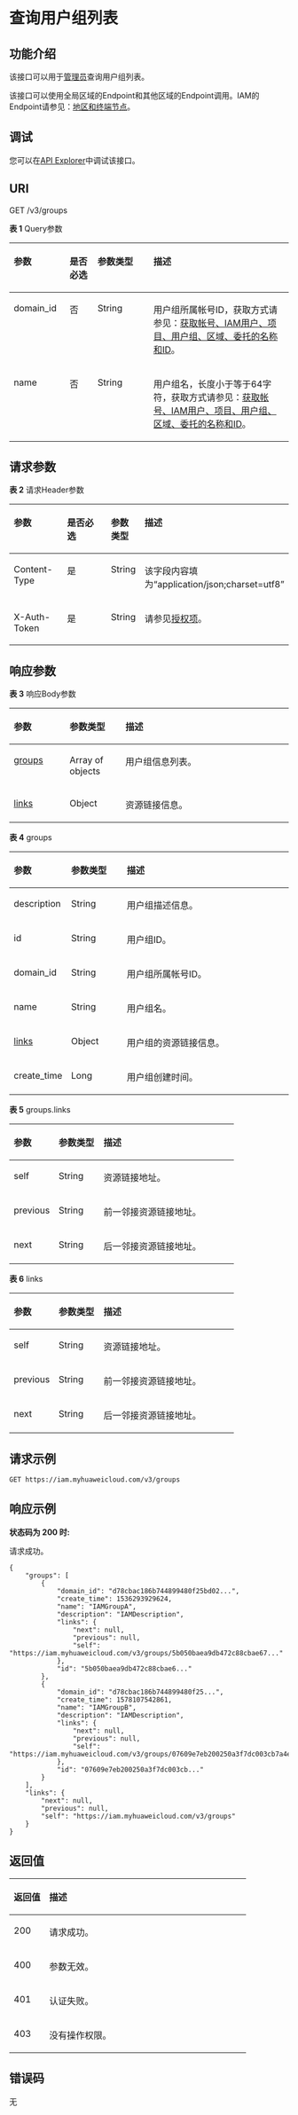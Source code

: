 # 查询用户组列表<a name="iam_09_0001"></a>

## 功能介绍<a name="zh-cn_topic_0221482475_section4181111418353"></a>

该接口可以用于<u>[管理员](https://support.huaweicloud.com/usermanual-iam/iam_01_0001.html)</u><u></u>查询用户组列表。

该接口可以使用全局区域的Endpoint和其他区域的Endpoint调用。IAM的Endpoint请参见：[地区和终端节点](https://developer.huaweicloud.com/endpoint?IAM)。

## 调试<a name="section761542015111"></a>

您可以在[API Explorer](https://apiexplorer.developer.huaweicloud.com/apiexplorer/doc?product=IAM&api=KeystoneListGroups)中调试该接口。

## URI<a name="zh-cn_topic_0221482475_section718381410352"></a>

GET /v3/groups

**表 1**  Query参数

<a name="zh-cn_topic_0221482475_table12185141443510"></a>
<table><thead align="left"><tr id="zh-cn_topic_0221482475_row19184141418355"><th class="cellrowborder" valign="top" width="20%" id="mcps1.2.5.1.1"><p id="zh-cn_topic_0221482475_p12186171414357"><a name="zh-cn_topic_0221482475_p12186171414357"></a><a name="zh-cn_topic_0221482475_p12186171414357"></a>参数</p>
</th>
<th class="cellrowborder" valign="top" width="10%" id="mcps1.2.5.1.2"><p id="zh-cn_topic_0221482475_p5186151413511"><a name="zh-cn_topic_0221482475_p5186151413511"></a><a name="zh-cn_topic_0221482475_p5186151413511"></a>是否必选</p>
</th>
<th class="cellrowborder" valign="top" width="20%" id="mcps1.2.5.1.3"><p id="zh-cn_topic_0221482475_p1618761416353"><a name="zh-cn_topic_0221482475_p1618761416353"></a><a name="zh-cn_topic_0221482475_p1618761416353"></a>参数类型</p>
</th>
<th class="cellrowborder" valign="top" width="50%" id="mcps1.2.5.1.4"><p id="zh-cn_topic_0221482475_p618761423512"><a name="zh-cn_topic_0221482475_p618761423512"></a><a name="zh-cn_topic_0221482475_p618761423512"></a>描述</p>
</th>
</tr>
</thead>
<tbody><tr id="zh-cn_topic_0221482475_row15184131493515"><td class="cellrowborder" valign="top" width="20%" headers="mcps1.2.5.1.1 "><p id="zh-cn_topic_0221482475_p171874146355"><a name="zh-cn_topic_0221482475_p171874146355"></a><a name="zh-cn_topic_0221482475_p171874146355"></a>domain_id</p>
</td>
<td class="cellrowborder" valign="top" width="10%" headers="mcps1.2.5.1.2 "><p id="zh-cn_topic_0221482475_p1018818148351"><a name="zh-cn_topic_0221482475_p1018818148351"></a><a name="zh-cn_topic_0221482475_p1018818148351"></a>否</p>
</td>
<td class="cellrowborder" valign="top" width="20%" headers="mcps1.2.5.1.3 "><p id="zh-cn_topic_0221482475_p18189151483516"><a name="zh-cn_topic_0221482475_p18189151483516"></a><a name="zh-cn_topic_0221482475_p18189151483516"></a>String</p>
</td>
<td class="cellrowborder" valign="top" width="50%" headers="mcps1.2.5.1.4 "><p id="zh-cn_topic_0221482475_p15189161463514"><a name="zh-cn_topic_0221482475_p15189161463514"></a><a name="zh-cn_topic_0221482475_p15189161463514"></a>用户组所属帐号ID，获取方式请参见：<a href="获取帐号-IAM用户-项目-用户组-区域-委托的名称和ID.md">获取帐号、IAM用户、项目、用户组、区域、委托的名称和ID</a>。</p>
</td>
</tr>
<tr id="zh-cn_topic_0221482475_row4184151413353"><td class="cellrowborder" valign="top" width="20%" headers="mcps1.2.5.1.1 "><p id="zh-cn_topic_0221482475_p131901614103518"><a name="zh-cn_topic_0221482475_p131901614103518"></a><a name="zh-cn_topic_0221482475_p131901614103518"></a>name</p>
</td>
<td class="cellrowborder" valign="top" width="10%" headers="mcps1.2.5.1.2 "><p id="zh-cn_topic_0221482475_p91901114183519"><a name="zh-cn_topic_0221482475_p91901114183519"></a><a name="zh-cn_topic_0221482475_p91901114183519"></a>否</p>
</td>
<td class="cellrowborder" valign="top" width="20%" headers="mcps1.2.5.1.3 "><p id="zh-cn_topic_0221482475_p10191614133517"><a name="zh-cn_topic_0221482475_p10191614133517"></a><a name="zh-cn_topic_0221482475_p10191614133517"></a>String</p>
</td>
<td class="cellrowborder" valign="top" width="50%" headers="mcps1.2.5.1.4 "><p id="zh-cn_topic_0221482475_p1919117148358"><a name="zh-cn_topic_0221482475_p1919117148358"></a><a name="zh-cn_topic_0221482475_p1919117148358"></a>用户组名，长度小于等于64字符，获取方式请参见：<a href="获取帐号-IAM用户-项目-用户组-区域-委托的名称和ID.md">获取帐号、IAM用户、项目、用户组、区域、委托的名称和ID</a>。</p>
</td>
</tr>
</tbody>
</table>

## 请求参数<a name="zh-cn_topic_0221482475_section111926145353"></a>

**表 2**  请求Header参数

<a name="zh-cn_topic_0221482475_HeaderParameter"></a>
<table><thead align="left"><tr id="zh-cn_topic_0221482475_row61939142356"><th class="cellrowborder" valign="top" width="20%" id="mcps1.2.5.1.1"><p id="zh-cn_topic_0221482475_p3194214113515"><a name="zh-cn_topic_0221482475_p3194214113515"></a><a name="zh-cn_topic_0221482475_p3194214113515"></a>参数</p>
</th>
<th class="cellrowborder" valign="top" width="20%" id="mcps1.2.5.1.2"><p id="zh-cn_topic_0221482475_p619521415350"><a name="zh-cn_topic_0221482475_p619521415350"></a><a name="zh-cn_topic_0221482475_p619521415350"></a>是否必选</p>
</th>
<th class="cellrowborder" valign="top" width="10%" id="mcps1.2.5.1.3"><p id="zh-cn_topic_0221482475_p0195171433519"><a name="zh-cn_topic_0221482475_p0195171433519"></a><a name="zh-cn_topic_0221482475_p0195171433519"></a>参数类型</p>
</th>
<th class="cellrowborder" valign="top" width="50%" id="mcps1.2.5.1.4"><p id="zh-cn_topic_0221482475_p619620143353"><a name="zh-cn_topic_0221482475_p619620143353"></a><a name="zh-cn_topic_0221482475_p619620143353"></a>描述</p>
</th>
</tr>
</thead>
<tbody><tr id="zh-cn_topic_0221482475_row171935144354"><td class="cellrowborder" valign="top" width="20%" headers="mcps1.2.5.1.1 "><p id="zh-cn_topic_0221482475_p20196161414359"><a name="zh-cn_topic_0221482475_p20196161414359"></a><a name="zh-cn_topic_0221482475_p20196161414359"></a>Content-Type</p>
</td>
<td class="cellrowborder" valign="top" width="20%" headers="mcps1.2.5.1.2 "><p id="zh-cn_topic_0221482475_p61979141351"><a name="zh-cn_topic_0221482475_p61979141351"></a><a name="zh-cn_topic_0221482475_p61979141351"></a>是</p>
</td>
<td class="cellrowborder" valign="top" width="10%" headers="mcps1.2.5.1.3 "><p id="zh-cn_topic_0221482475_p0198414143519"><a name="zh-cn_topic_0221482475_p0198414143519"></a><a name="zh-cn_topic_0221482475_p0198414143519"></a>String</p>
</td>
<td class="cellrowborder" valign="top" width="50%" headers="mcps1.2.5.1.4 "><p id="zh-cn_topic_0221482475_p1119881415352"><a name="zh-cn_topic_0221482475_p1119881415352"></a><a name="zh-cn_topic_0221482475_p1119881415352"></a>该字段内容填为“application/json;charset=utf8”</p>
</td>
</tr>
<tr id="zh-cn_topic_0221482475_row51934147358"><td class="cellrowborder" valign="top" width="20%" headers="mcps1.2.5.1.1 "><p id="zh-cn_topic_0221482475_p219912141358"><a name="zh-cn_topic_0221482475_p219912141358"></a><a name="zh-cn_topic_0221482475_p219912141358"></a>X-Auth-Token</p>
</td>
<td class="cellrowborder" valign="top" width="20%" headers="mcps1.2.5.1.2 "><p id="zh-cn_topic_0221482475_p191994141350"><a name="zh-cn_topic_0221482475_p191994141350"></a><a name="zh-cn_topic_0221482475_p191994141350"></a>是</p>
</td>
<td class="cellrowborder" valign="top" width="10%" headers="mcps1.2.5.1.3 "><p id="zh-cn_topic_0221482475_p14200121453511"><a name="zh-cn_topic_0221482475_p14200121453511"></a><a name="zh-cn_topic_0221482475_p14200121453511"></a>String</p>
</td>
<td class="cellrowborder" valign="top" width="50%" headers="mcps1.2.5.1.4 "><p id="zh-cn_topic_0221482475_p1720051443517"><a name="zh-cn_topic_0221482475_p1720051443517"></a><a name="zh-cn_topic_0221482475_p1720051443517"></a>请参见<a href="授权项.md">授权项</a>。</p>
</td>
</tr>
</tbody>
</table>

## 响应参数<a name="zh-cn_topic_0221482475_section182011142358"></a>

**表 3**  响应Body参数

<a name="zh-cn_topic_0221482475_responseParameter"></a>
<table><thead align="left"><tr id="zh-cn_topic_0221482475_row1202201433512"><th class="cellrowborder" valign="top" width="20%" id="mcps1.2.4.1.1"><p id="zh-cn_topic_0221482475_p6203151414359"><a name="zh-cn_topic_0221482475_p6203151414359"></a><a name="zh-cn_topic_0221482475_p6203151414359"></a>参数</p>
</th>
<th class="cellrowborder" valign="top" width="20%" id="mcps1.2.4.1.2"><p id="zh-cn_topic_0221482475_p12203111423512"><a name="zh-cn_topic_0221482475_p12203111423512"></a><a name="zh-cn_topic_0221482475_p12203111423512"></a>参数类型</p>
</th>
<th class="cellrowborder" valign="top" width="60%" id="mcps1.2.4.1.3"><p id="zh-cn_topic_0221482475_p1320431463512"><a name="zh-cn_topic_0221482475_p1320431463512"></a><a name="zh-cn_topic_0221482475_p1320431463512"></a>描述</p>
</th>
</tr>
</thead>
<tbody><tr id="zh-cn_topic_0221482475_row1820261411359"><td class="cellrowborder" valign="top" width="20%" headers="mcps1.2.4.1.1 "><p id="zh-cn_topic_0221482475_p1020418141353"><a name="zh-cn_topic_0221482475_p1020418141353"></a><a name="zh-cn_topic_0221482475_p1020418141353"></a><a href="#zh-cn_topic_0221482475_response_Rs91GroupsArritem">groups</a></p>
</td>
<td class="cellrowborder" valign="top" width="20%" headers="mcps1.2.4.1.2 "><p id="zh-cn_topic_0221482475_p5205181410353"><a name="zh-cn_topic_0221482475_p5205181410353"></a><a name="zh-cn_topic_0221482475_p5205181410353"></a>Array of objects</p>
</td>
<td class="cellrowborder" valign="top" width="60%" headers="mcps1.2.4.1.3 "><p id="zh-cn_topic_0221482475_p92051114103518"><a name="zh-cn_topic_0221482475_p92051114103518"></a><a name="zh-cn_topic_0221482475_p92051114103518"></a>用户组信息列表。</p>
</td>
</tr>
<tr id="zh-cn_topic_0221482475_row020214147350"><td class="cellrowborder" valign="top" width="20%" headers="mcps1.2.4.1.1 "><p id="zh-cn_topic_0221482475_p6207914133515"><a name="zh-cn_topic_0221482475_p6207914133515"></a><a name="zh-cn_topic_0221482475_p6207914133515"></a><a href="#zh-cn_topic_0221482475_response_Rs91Links">links</a></p>
</td>
<td class="cellrowborder" valign="top" width="20%" headers="mcps1.2.4.1.2 "><p id="zh-cn_topic_0221482475_p32081214143517"><a name="zh-cn_topic_0221482475_p32081214143517"></a><a name="zh-cn_topic_0221482475_p32081214143517"></a>Object</p>
</td>
<td class="cellrowborder" valign="top" width="60%" headers="mcps1.2.4.1.3 "><p id="zh-cn_topic_0221482475_p11208151463511"><a name="zh-cn_topic_0221482475_p11208151463511"></a><a name="zh-cn_topic_0221482475_p11208151463511"></a>资源链接信息。</p>
</td>
</tr>
</tbody>
</table>

**表 4**  groups

<a name="zh-cn_topic_0221482475_response_Rs91GroupsArritem"></a>
<table><thead align="left"><tr id="zh-cn_topic_0221482475_row1820951493512"><th class="cellrowborder" valign="top" width="20%" id="mcps1.2.4.1.1"><p id="zh-cn_topic_0221482475_p421119146351"><a name="zh-cn_topic_0221482475_p421119146351"></a><a name="zh-cn_topic_0221482475_p421119146351"></a>参数</p>
</th>
<th class="cellrowborder" valign="top" width="20%" id="mcps1.2.4.1.2"><p id="zh-cn_topic_0221482475_p3211114143516"><a name="zh-cn_topic_0221482475_p3211114143516"></a><a name="zh-cn_topic_0221482475_p3211114143516"></a>参数类型</p>
</th>
<th class="cellrowborder" valign="top" width="60%" id="mcps1.2.4.1.3"><p id="zh-cn_topic_0221482475_p172128142353"><a name="zh-cn_topic_0221482475_p172128142353"></a><a name="zh-cn_topic_0221482475_p172128142353"></a>描述</p>
</th>
</tr>
</thead>
<tbody><tr id="zh-cn_topic_0221482475_row02093141357"><td class="cellrowborder" valign="top" width="20%" headers="mcps1.2.4.1.1 "><p id="zh-cn_topic_0221482475_p1921201413512"><a name="zh-cn_topic_0221482475_p1921201413512"></a><a name="zh-cn_topic_0221482475_p1921201413512"></a>description</p>
</td>
<td class="cellrowborder" valign="top" width="20%" headers="mcps1.2.4.1.2 "><p id="zh-cn_topic_0221482475_p521251418357"><a name="zh-cn_topic_0221482475_p521251418357"></a><a name="zh-cn_topic_0221482475_p521251418357"></a>String</p>
</td>
<td class="cellrowborder" valign="top" width="60%" headers="mcps1.2.4.1.3 "><p id="zh-cn_topic_0221482475_p1821317142355"><a name="zh-cn_topic_0221482475_p1821317142355"></a><a name="zh-cn_topic_0221482475_p1821317142355"></a>用户组描述信息。</p>
</td>
</tr>
<tr id="zh-cn_topic_0221482475_row7209114143517"><td class="cellrowborder" valign="top" width="20%" headers="mcps1.2.4.1.1 "><p id="zh-cn_topic_0221482475_p8213914123510"><a name="zh-cn_topic_0221482475_p8213914123510"></a><a name="zh-cn_topic_0221482475_p8213914123510"></a>id</p>
</td>
<td class="cellrowborder" valign="top" width="20%" headers="mcps1.2.4.1.2 "><p id="zh-cn_topic_0221482475_p12146145354"><a name="zh-cn_topic_0221482475_p12146145354"></a><a name="zh-cn_topic_0221482475_p12146145354"></a>String</p>
</td>
<td class="cellrowborder" valign="top" width="60%" headers="mcps1.2.4.1.3 "><p id="zh-cn_topic_0221482475_p62141314103516"><a name="zh-cn_topic_0221482475_p62141314103516"></a><a name="zh-cn_topic_0221482475_p62141314103516"></a>用户组ID。</p>
</td>
</tr>
<tr id="zh-cn_topic_0221482475_row320914148356"><td class="cellrowborder" valign="top" width="20%" headers="mcps1.2.4.1.1 "><p id="zh-cn_topic_0221482475_p0215814133517"><a name="zh-cn_topic_0221482475_p0215814133517"></a><a name="zh-cn_topic_0221482475_p0215814133517"></a>domain_id</p>
</td>
<td class="cellrowborder" valign="top" width="20%" headers="mcps1.2.4.1.2 "><p id="zh-cn_topic_0221482475_p102151514103512"><a name="zh-cn_topic_0221482475_p102151514103512"></a><a name="zh-cn_topic_0221482475_p102151514103512"></a>String</p>
</td>
<td class="cellrowborder" valign="top" width="60%" headers="mcps1.2.4.1.3 "><p id="zh-cn_topic_0221482475_p12216161403518"><a name="zh-cn_topic_0221482475_p12216161403518"></a><a name="zh-cn_topic_0221482475_p12216161403518"></a>用户组所属帐号ID。</p>
</td>
</tr>
<tr id="zh-cn_topic_0221482475_row620971417358"><td class="cellrowborder" valign="top" width="20%" headers="mcps1.2.4.1.1 "><p id="zh-cn_topic_0221482475_p821691411354"><a name="zh-cn_topic_0221482475_p821691411354"></a><a name="zh-cn_topic_0221482475_p821691411354"></a>name</p>
</td>
<td class="cellrowborder" valign="top" width="20%" headers="mcps1.2.4.1.2 "><p id="zh-cn_topic_0221482475_p18217121416355"><a name="zh-cn_topic_0221482475_p18217121416355"></a><a name="zh-cn_topic_0221482475_p18217121416355"></a>String</p>
</td>
<td class="cellrowborder" valign="top" width="60%" headers="mcps1.2.4.1.3 "><p id="zh-cn_topic_0221482475_p02173149356"><a name="zh-cn_topic_0221482475_p02173149356"></a><a name="zh-cn_topic_0221482475_p02173149356"></a>用户组名。</p>
</td>
</tr>
<tr id="zh-cn_topic_0221482475_row1721031411358"><td class="cellrowborder" valign="top" width="20%" headers="mcps1.2.4.1.1 "><p id="zh-cn_topic_0221482475_p15218131412355"><a name="zh-cn_topic_0221482475_p15218131412355"></a><a name="zh-cn_topic_0221482475_p15218131412355"></a><a href="#zh-cn_topic_0221482475_response_Rs91GroupsArritemLinks">links</a></p>
</td>
<td class="cellrowborder" valign="top" width="20%" headers="mcps1.2.4.1.2 "><p id="zh-cn_topic_0221482475_p1721871473517"><a name="zh-cn_topic_0221482475_p1721871473517"></a><a name="zh-cn_topic_0221482475_p1721871473517"></a>Object</p>
</td>
<td class="cellrowborder" valign="top" width="60%" headers="mcps1.2.4.1.3 "><p id="zh-cn_topic_0221482475_p162191314123515"><a name="zh-cn_topic_0221482475_p162191314123515"></a><a name="zh-cn_topic_0221482475_p162191314123515"></a>用户组的资源链接信息。</p>
</td>
</tr>
<tr id="zh-cn_topic_0221482475_row521091493512"><td class="cellrowborder" valign="top" width="20%" headers="mcps1.2.4.1.1 "><p id="zh-cn_topic_0221482475_p162191014173519"><a name="zh-cn_topic_0221482475_p162191014173519"></a><a name="zh-cn_topic_0221482475_p162191014173519"></a>create_time</p>
</td>
<td class="cellrowborder" valign="top" width="20%" headers="mcps1.2.4.1.2 "><p id="zh-cn_topic_0221482475_p32202014183515"><a name="zh-cn_topic_0221482475_p32202014183515"></a><a name="zh-cn_topic_0221482475_p32202014183515"></a>Long</p>
</td>
<td class="cellrowborder" valign="top" width="60%" headers="mcps1.2.4.1.3 "><p id="zh-cn_topic_0221482475_p1622031415350"><a name="zh-cn_topic_0221482475_p1622031415350"></a><a name="zh-cn_topic_0221482475_p1622031415350"></a>用户组创建时间。</p>
</td>
</tr>
</tbody>
</table>

**表 5**  groups.links

<a name="zh-cn_topic_0221482475_response_Rs91GroupsArritemLinks"></a>
<table><thead align="left"><tr id="zh-cn_topic_0221482475_row1522115148350"><th class="cellrowborder" valign="top" width="20%" id="mcps1.2.4.1.1"><p id="zh-cn_topic_0221482475_p172221214153518"><a name="zh-cn_topic_0221482475_p172221214153518"></a><a name="zh-cn_topic_0221482475_p172221214153518"></a>参数</p>
</th>
<th class="cellrowborder" valign="top" width="20%" id="mcps1.2.4.1.2"><p id="zh-cn_topic_0221482475_p522361410355"><a name="zh-cn_topic_0221482475_p522361410355"></a><a name="zh-cn_topic_0221482475_p522361410355"></a>参数类型</p>
</th>
<th class="cellrowborder" valign="top" width="60%" id="mcps1.2.4.1.3"><p id="zh-cn_topic_0221482475_p122421473512"><a name="zh-cn_topic_0221482475_p122421473512"></a><a name="zh-cn_topic_0221482475_p122421473512"></a>描述</p>
</th>
</tr>
</thead>
<tbody><tr id="zh-cn_topic_0221482475_row92211214153517"><td class="cellrowborder" valign="top" width="20%" headers="mcps1.2.4.1.1 "><p id="zh-cn_topic_0221482475_p1225171414357"><a name="zh-cn_topic_0221482475_p1225171414357"></a><a name="zh-cn_topic_0221482475_p1225171414357"></a>self</p>
</td>
<td class="cellrowborder" valign="top" width="20%" headers="mcps1.2.4.1.2 "><p id="zh-cn_topic_0221482475_p1122581416354"><a name="zh-cn_topic_0221482475_p1122581416354"></a><a name="zh-cn_topic_0221482475_p1122581416354"></a>String</p>
</td>
<td class="cellrowborder" valign="top" width="60%" headers="mcps1.2.4.1.3 "><p id="zh-cn_topic_0221482475_p10226171412350"><a name="zh-cn_topic_0221482475_p10226171412350"></a><a name="zh-cn_topic_0221482475_p10226171412350"></a>资源链接地址。</p>
</td>
</tr>
<tr id="zh-cn_topic_0221482475_row13221814113519"><td class="cellrowborder" valign="top" width="20%" headers="mcps1.2.4.1.1 "><p id="zh-cn_topic_0221482475_p1422651410354"><a name="zh-cn_topic_0221482475_p1422651410354"></a><a name="zh-cn_topic_0221482475_p1422651410354"></a>previous</p>
</td>
<td class="cellrowborder" valign="top" width="20%" headers="mcps1.2.4.1.2 "><p id="zh-cn_topic_0221482475_p8227114133518"><a name="zh-cn_topic_0221482475_p8227114133518"></a><a name="zh-cn_topic_0221482475_p8227114133518"></a>String</p>
</td>
<td class="cellrowborder" valign="top" width="60%" headers="mcps1.2.4.1.3 "><p id="zh-cn_topic_0221482475_p4227141416356"><a name="zh-cn_topic_0221482475_p4227141416356"></a><a name="zh-cn_topic_0221482475_p4227141416356"></a>前一邻接资源链接地址。</p>
</td>
</tr>
<tr id="zh-cn_topic_0221482475_row3221151443520"><td class="cellrowborder" valign="top" width="20%" headers="mcps1.2.4.1.1 "><p id="zh-cn_topic_0221482475_p822881463514"><a name="zh-cn_topic_0221482475_p822881463514"></a><a name="zh-cn_topic_0221482475_p822881463514"></a>next</p>
</td>
<td class="cellrowborder" valign="top" width="20%" headers="mcps1.2.4.1.2 "><p id="zh-cn_topic_0221482475_p152282148354"><a name="zh-cn_topic_0221482475_p152282148354"></a><a name="zh-cn_topic_0221482475_p152282148354"></a>String</p>
</td>
<td class="cellrowborder" valign="top" width="60%" headers="mcps1.2.4.1.3 "><p id="zh-cn_topic_0221482475_p4229151443510"><a name="zh-cn_topic_0221482475_p4229151443510"></a><a name="zh-cn_topic_0221482475_p4229151443510"></a>后一邻接资源链接地址。</p>
</td>
</tr>
</tbody>
</table>

**表 6**  links

<a name="zh-cn_topic_0221482475_response_Rs91Links"></a>
<table><thead align="left"><tr id="zh-cn_topic_0221482475_row223011146352"><th class="cellrowborder" valign="top" width="20%" id="mcps1.2.4.1.1"><p id="zh-cn_topic_0221482475_p92314143350"><a name="zh-cn_topic_0221482475_p92314143350"></a><a name="zh-cn_topic_0221482475_p92314143350"></a>参数</p>
</th>
<th class="cellrowborder" valign="top" width="20%" id="mcps1.2.4.1.2"><p id="zh-cn_topic_0221482475_p7232171443515"><a name="zh-cn_topic_0221482475_p7232171443515"></a><a name="zh-cn_topic_0221482475_p7232171443515"></a>参数类型</p>
</th>
<th class="cellrowborder" valign="top" width="60%" id="mcps1.2.4.1.3"><p id="zh-cn_topic_0221482475_p1423251414350"><a name="zh-cn_topic_0221482475_p1423251414350"></a><a name="zh-cn_topic_0221482475_p1423251414350"></a>描述</p>
</th>
</tr>
</thead>
<tbody><tr id="zh-cn_topic_0221482475_row14230171412352"><td class="cellrowborder" valign="top" width="20%" headers="mcps1.2.4.1.1 "><p id="zh-cn_topic_0221482475_p92334140359"><a name="zh-cn_topic_0221482475_p92334140359"></a><a name="zh-cn_topic_0221482475_p92334140359"></a>self</p>
</td>
<td class="cellrowborder" valign="top" width="20%" headers="mcps1.2.4.1.2 "><p id="zh-cn_topic_0221482475_p12233161415352"><a name="zh-cn_topic_0221482475_p12233161415352"></a><a name="zh-cn_topic_0221482475_p12233161415352"></a>String</p>
</td>
<td class="cellrowborder" valign="top" width="60%" headers="mcps1.2.4.1.3 "><p id="zh-cn_topic_0221482475_p16234191414358"><a name="zh-cn_topic_0221482475_p16234191414358"></a><a name="zh-cn_topic_0221482475_p16234191414358"></a>资源链接地址。</p>
</td>
</tr>
<tr id="zh-cn_topic_0221482475_row17230014103519"><td class="cellrowborder" valign="top" width="20%" headers="mcps1.2.4.1.1 "><p id="zh-cn_topic_0221482475_p123411148358"><a name="zh-cn_topic_0221482475_p123411148358"></a><a name="zh-cn_topic_0221482475_p123411148358"></a>previous</p>
</td>
<td class="cellrowborder" valign="top" width="20%" headers="mcps1.2.4.1.2 "><p id="zh-cn_topic_0221482475_p7235201423513"><a name="zh-cn_topic_0221482475_p7235201423513"></a><a name="zh-cn_topic_0221482475_p7235201423513"></a>String</p>
</td>
<td class="cellrowborder" valign="top" width="60%" headers="mcps1.2.4.1.3 "><p id="zh-cn_topic_0221482475_p623516147356"><a name="zh-cn_topic_0221482475_p623516147356"></a><a name="zh-cn_topic_0221482475_p623516147356"></a>前一邻接资源链接地址。</p>
</td>
</tr>
<tr id="zh-cn_topic_0221482475_row162306146351"><td class="cellrowborder" valign="top" width="20%" headers="mcps1.2.4.1.1 "><p id="zh-cn_topic_0221482475_p15235151433511"><a name="zh-cn_topic_0221482475_p15235151433511"></a><a name="zh-cn_topic_0221482475_p15235151433511"></a>next</p>
</td>
<td class="cellrowborder" valign="top" width="20%" headers="mcps1.2.4.1.2 "><p id="zh-cn_topic_0221482475_p122361114173514"><a name="zh-cn_topic_0221482475_p122361114173514"></a><a name="zh-cn_topic_0221482475_p122361114173514"></a>String</p>
</td>
<td class="cellrowborder" valign="top" width="60%" headers="mcps1.2.4.1.3 "><p id="zh-cn_topic_0221482475_p12361147352"><a name="zh-cn_topic_0221482475_p12361147352"></a><a name="zh-cn_topic_0221482475_p12361147352"></a>后一邻接资源链接地址。</p>
</td>
</tr>
</tbody>
</table>

## 请求示例<a name="zh-cn_topic_0221482475_section62371514113518"></a>

```
GET https://iam.myhuaweicloud.com/v3/groups
```

## 响应示例<a name="zh-cn_topic_0221482475_section1923891413510"></a>

**状态码为 200 时:**

请求成功。

```
{
    "groups": [
        {
            "domain_id": "d78cbac186b744899480f25bd02...",
            "create_time": 1536293929624,
            "name": "IAMGroupA",
            "description": "IAMDescription",
            "links": {
                "next": null,
                "previous": null,
                "self": "https://iam.myhuaweicloud.com/v3/groups/5b050baea9db472c88cbae67..."
            },
            "id": "5b050baea9db472c88cbae6..."
        },
        {
            "domain_id": "d78cbac186b744899480f25...",
            "create_time": 1578107542861,
            "name": "IAMGroupB",
            "description": "IAMDescription",
            "links": {
                "next": null,
                "previous": null,
                "self": "https://iam.myhuaweicloud.com/v3/groups/07609e7eb200250a3f7dc003cb7a4e2d"
            },
            "id": "07609e7eb200250a3f7dc003cb..."
        }
    ],
    "links": {
        "next": null,
        "previous": null,
        "self": "https://iam.myhuaweicloud.com/v3/groups"
    }
}
```

## 返回值<a name="zh-cn_topic_0221482475_section162488146354"></a>

<a name="zh-cn_topic_0221482475_table2461"></a>
<table><thead align="left"><tr id="zh-cn_topic_0221482475_row122491914163519"><th class="cellrowborder" valign="top" width="15%" id="mcps1.1.3.1.1"><p id="zh-cn_topic_0221482475_p9250151413516"><a name="zh-cn_topic_0221482475_p9250151413516"></a><a name="zh-cn_topic_0221482475_p9250151413516"></a>返回值</p>
</th>
<th class="cellrowborder" valign="top" width="85%" id="mcps1.1.3.1.2"><p id="zh-cn_topic_0221482475_p1625117140352"><a name="zh-cn_topic_0221482475_p1625117140352"></a><a name="zh-cn_topic_0221482475_p1625117140352"></a>描述</p>
</th>
</tr>
</thead>
<tbody><tr id="zh-cn_topic_0221482475_row9249914193517"><td class="cellrowborder" valign="top" width="15%" headers="mcps1.1.3.1.1 "><p id="zh-cn_topic_0221482475_p625171413511"><a name="zh-cn_topic_0221482475_p625171413511"></a><a name="zh-cn_topic_0221482475_p625171413511"></a>200</p>
</td>
<td class="cellrowborder" valign="top" width="85%" headers="mcps1.1.3.1.2 "><p id="zh-cn_topic_0221482475_p42521214153510"><a name="zh-cn_topic_0221482475_p42521214153510"></a><a name="zh-cn_topic_0221482475_p42521214153510"></a>请求成功。</p>
</td>
</tr>
<tr id="zh-cn_topic_0221482475_row2249101433517"><td class="cellrowborder" valign="top" width="15%" headers="mcps1.1.3.1.1 "><p id="zh-cn_topic_0221482475_p162531314123514"><a name="zh-cn_topic_0221482475_p162531314123514"></a><a name="zh-cn_topic_0221482475_p162531314123514"></a>400</p>
</td>
<td class="cellrowborder" valign="top" width="85%" headers="mcps1.1.3.1.2 "><p id="zh-cn_topic_0221482475_p1125310148352"><a name="zh-cn_topic_0221482475_p1125310148352"></a><a name="zh-cn_topic_0221482475_p1125310148352"></a>参数无效。</p>
</td>
</tr>
<tr id="zh-cn_topic_0221482475_row182491614193515"><td class="cellrowborder" valign="top" width="15%" headers="mcps1.1.3.1.1 "><p id="zh-cn_topic_0221482475_p32541014163515"><a name="zh-cn_topic_0221482475_p32541014163515"></a><a name="zh-cn_topic_0221482475_p32541014163515"></a>401</p>
</td>
<td class="cellrowborder" valign="top" width="85%" headers="mcps1.1.3.1.2 "><p id="zh-cn_topic_0221482475_p9255131423512"><a name="zh-cn_topic_0221482475_p9255131423512"></a><a name="zh-cn_topic_0221482475_p9255131423512"></a>认证失败。</p>
</td>
</tr>
<tr id="zh-cn_topic_0221482475_row10249814133519"><td class="cellrowborder" valign="top" width="15%" headers="mcps1.1.3.1.1 "><p id="zh-cn_topic_0221482475_p11256151410357"><a name="zh-cn_topic_0221482475_p11256151410357"></a><a name="zh-cn_topic_0221482475_p11256151410357"></a>403</p>
</td>
<td class="cellrowborder" valign="top" width="85%" headers="mcps1.1.3.1.2 "><p id="zh-cn_topic_0221482475_p1225691410357"><a name="zh-cn_topic_0221482475_p1225691410357"></a><a name="zh-cn_topic_0221482475_p1225691410357"></a>没有操作权限。</p>
</td>
</tr>
</tbody>
</table>

## 错误码<a name="zh-cn_topic_0221482475_section14257141417355"></a>

无

